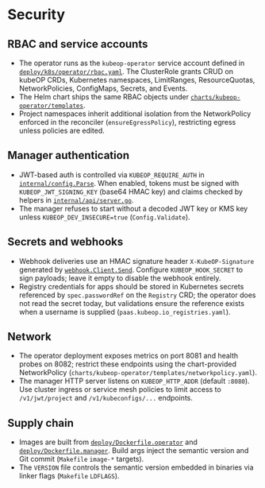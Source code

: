 # Security

## RBAC and service accounts

- The operator runs as the `kubeop-operator` service account defined in [`deploy/k8s/operator/rbac.yaml`](https://github.com/vaheed/kubeOP/blob/main/deploy/k8s/operator/rbac.yaml#L1-L36). The ClusterRole grants CRUD on kubeOP CRDs, Kubernetes namespaces, LimitRanges, ResourceQuotas, NetworkPolicies, ConfigMaps, Secrets, and Events.
- The Helm chart ships the same RBAC objects under [`charts/kubeop-operator/templates`](https://github.com/vaheed/kubeOP/tree/main/charts/kubeop-operator/templates).
- Project namespaces inherit additional isolation from the NetworkPolicy enforced in the reconciler (`ensureEgressPolicy`), restricting egress unless policies are edited.

## Manager authentication

- JWT-based auth is controlled via `KUBEOP_REQUIRE_AUTH` in [`internal/config.Parse`](https://github.com/vaheed/kubeOP/blob/main/internal/config/config.go#L18-L52). When enabled, tokens must be signed with `KUBEOP_JWT_SIGNING_KEY` (base64 HMAC key) and claims checked by helpers in [`internal/api/server.go`](https://github.com/vaheed/kubeOP/blob/main/internal/api/server.go#L91-L165).
- The manager refuses to start without a decoded JWT key or KMS key unless `KUBEOP_DEV_INSECURE=true` (`Config.Validate`).

## Secrets and webhooks

- Webhook deliveries use an HMAC signature header `X-KubeOP-Signature` generated by [`webhook.Client.Send`](https://github.com/vaheed/kubeOP/blob/main/internal/webhook/webhook.go#L18-L45). Configure `KUBEOP_HOOK_SECRET` to sign payloads; leave it empty to disable the webhook entirely.
- Registry credentials for apps should be stored in Kubernetes secrets referenced by `spec.passwordRef` on the `Registry` CRD; the operator does not read the secret today, but validations ensure the reference exists when a username is supplied (`paas.kubeop.io_registries.yaml`).

## Network

- The operator deployment exposes metrics on port 8081 and health probes on 8082; restrict these endpoints using the chart-provided NetworkPolicy (`charts/kubeop-operator/templates/networkpolicy.yaml`).
- The manager HTTP server listens on `KUBEOP_HTTP_ADDR` (default `:8080`). Use cluster ingress or service mesh policies to limit access to `/v1/jwt/project` and `/v1/kubeconfigs/...` endpoints.

## Supply chain

- Images are built from [`deploy/Dockerfile.operator`](https://github.com/vaheed/kubeOP/blob/main/deploy/Dockerfile.operator) and [`deploy/Dockerfile.manager`](https://github.com/vaheed/kubeOP/blob/main/deploy/Dockerfile.manager). Build args inject the semantic version and Git commit (`Makefile` `image-*` targets).
- The `VERSION` file controls the semantic version embedded in binaries via linker flags (`Makefile` `LDFLAGS`).
